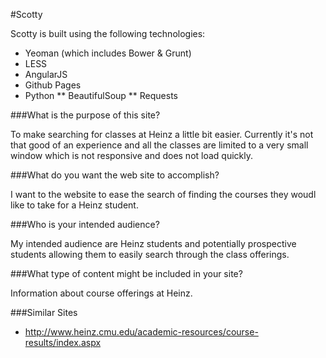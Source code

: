 #Scotty

Scotty is built using the following technologies:

* Yeoman (which includes Bower & Grunt)
* LESS
* AngularJS
* Github Pages
* Python 
** BeautifulSoup
** Requests

###What is the purpose of this site?

To make searching for classes at Heinz a little bit easier. Currently it's not that good of an experience and all the classes are limited to a very small window which is not responsive and does not load quickly. 

###What do you want the web site to accomplish?

I want to the website to ease the search of finding the courses they woudl like to take for a Heinz student.

###Who is your intended audience?

My intended audience are Heinz students and potentially prospective students allowing them to easily search through the class offerings.

###What type of content might be included in your site?

Information about course offerings at Heinz.

###Similar Sites

* http://www.heinz.cmu.edu/academic-resources/course-results/index.aspx

